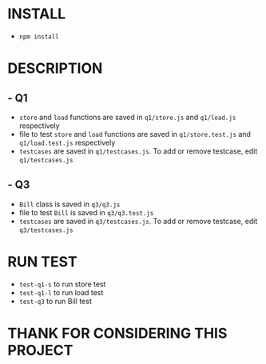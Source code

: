 # INSTALL

  - `npm install`

# DESCRIPTION

  ## - Q1
  - `store` and `load` functions are saved in `q1/store.js` and `q1/load.js` respectively
  - file to test `store` and `load` functions are saved in `q1/store.test.js` and `q1/load.test.js` respectively
  - `testcases` are saved in `q1/testcases.js`. To add or remove testcase, edit `q1/testcases.js`

  ## - Q3
  - `Bill` class is saved in `q3/q3.js`
  - file to test `Bill` is saved in `q3/q3.test.js`
  - `testcases` are saved in `q3/testcases.js`. To add or remove testcase, edit `q3/testcases.js`

# RUN TEST
  - `test-q1-s` to run store test
  - `test-q1-l` to run load test
  - `test-q3` to run Bill test

# THANK FOR CONSIDERING THIS PROJECT